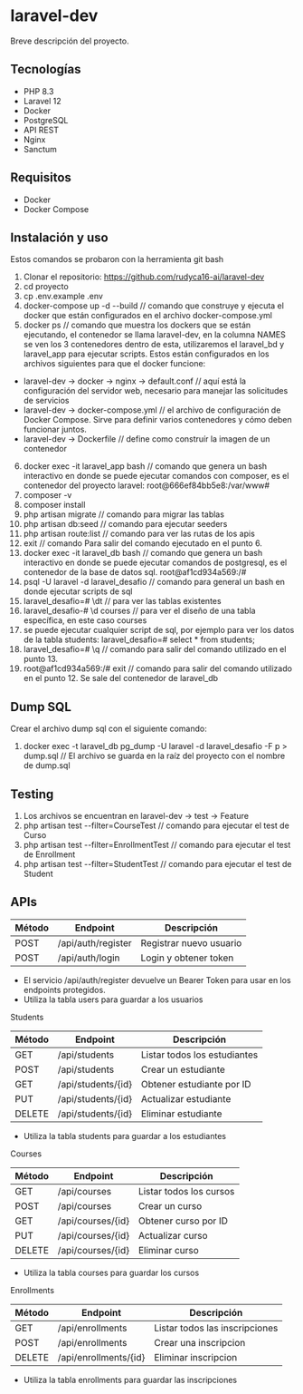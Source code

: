 # laravel-dev

Breve descripción del proyecto.

## Tecnologías
- PHP 8.3
- Laravel 12
- Docker
- PostgreSQL
- API REST
- Nginx
- Sanctum

## Requisitos
- Docker
- Docker Compose

## Instalación y uso
Estos comandos se probaron con la herramienta git bash
1. Clonar el repositorio:
https://github.com/rudyca16-ai/laravel-dev
2. cd proyecto
3. cp .env.example .env
4. docker-compose up -d --build // comando que construye y ejecuta el docker que están configurados en el archivo docker-compose.yml
5. docker ps // comando que muestra los dockers que se están ejecutando, el contenedor se llama laravel-dev,
en la columna NAMES se ven los 3 contenedores dentro de esta, utilizaremos el laravel_bd y laravel_app para ejecutar scripts.
Estos están configurados en los archivos siguientes para que el docker funcione:
- laravel-dev -> docker -> nginx -> default.conf // aquí está la configuración del servidor web, necesario para manejar 
las solicitudes de servicios
- laravel-dev -> docker-compose.yml // el archivo de configuración de Docker Compose. Sirve para definir varios 
contenedores y cómo deben funcionar juntos.
- laravel-dev -> Dockerfile // define como construír la imagen de un contenedor
6. docker exec -it laravel_app bash // comando que genera un bash interactivo en donde se puede ejecutar comandos con composer,
es el contenedor del proyecto laravel:
root@666ef84bb5e8:/var/www#
7. composer -v
8. composer install
9. php artisan migrate // comando para migrar las tablas
10. php artisan db:seed // comando para ejecutar seeders
11. php artisan route:list // comando para ver las rutas de los apis
12. exit // comando Para salir del comando ejecutado en el punto 6.
13. docker exec -it laravel_db bash // comando que genera un bash interactivo en donde se puede ejecutar comandos de postgresql, 
es el contenedor de la base de datos sql.
root@af1cd934a569:/#
14. psql -U laravel -d laravel_desafio // comando para general un bash en donde ejecutar scripts de sql
15. laravel_desafio=# \dt // para ver las tablas existentes
16. laravel_desafio-# \d courses // para ver el diseño de una tabla específica, en este caso courses
17. se puede ejecutar cualquier script de sql, por ejemplo para ver los datos de la tabla students:
laravel_desafio=# select * from students;
18. laravel_desafio=# \q // comando para salir del comando utilizado en el punto 13.
19. root@af1cd934a569:/# exit // comando para salir del comando utilizado en el punto 12. Se sale del contenedor de laravel_db

## Dump SQL
Crear el archivo dump sql con el siguiente comando:
1. docker exec -t laravel_db pg_dump -U laravel -d laravel_desafio -F p > dump.sql
// El archivo se guarda en la raíz del proyecto con el nombre de dump.sql

## Testing
1. Los archivos se encuentran en laravel-dev -> test -> Feature
2. php artisan test --filter=CourseTest // comando para ejecutar el test de Curso
3. php artisan test --filter=EnrollmentTest // comando para ejecutar el test de Enrollment
4. php artisan test --filter=StudentTest // comando para ejecutar el test de Student


## APIs
| Método | Endpoint           | Descripción             |
| ------ | ------------------ | ----------------------- |
| POST   | /api/auth/register | Registrar nuevo usuario |
| POST   | /api/auth/login    | Login y obtener token   |

- El servicio /api/auth/register devuelve un Bearer Token para usar en los endpoints protegidos.
- Utiliza la tabla users para guardar a los usuarios

Students

| Método | Endpoint           | Descripción                  |
| ------ | ------------------ | ---------------------------- |
| GET    | /api/students      | Listar todos los estudiantes |
| POST   | /api/students      | Crear un estudiante          |
| GET    | /api/students/{id} | Obtener estudiante por ID    |
| PUT    | /api/students/{id} | Actualizar estudiante        |
| DELETE | /api/students/{id} | Eliminar estudiante          |

- Utiliza la tabla students para guardar a los estudiantes

Courses

| Método | Endpoint          | Descripción             |
| ------ |-------------------|-------------------------|
| GET    | /api/courses      | Listar todos los cursos |
| POST   | /api/courses      | Crear un curso          |
| GET    | /api/courses/{id} | Obtener curso por ID    |
| PUT    | /api/courses/{id} | Actualizar curso        |
| DELETE | /api/courses/{id} | Eliminar curso          |

- Utiliza la tabla courses para guardar los cursos

Enrollments

| Método | Endpoint              | Descripción                    |
| ------ |-----------------------|--------------------------------|
| GET    | /api/enrollments      | Listar todos las inscripciones |
| POST   | /api/enrollments      | Crear una inscripcion          |
| DELETE | /api/enrollments/{id} | Eliminar inscripcion           |

- Utiliza la tabla enrollments para guardar las inscripciones






